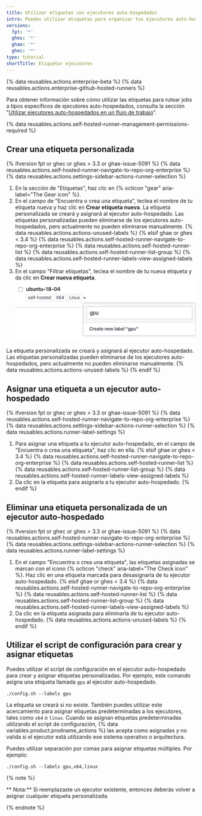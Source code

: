 ```yaml
---
title: Utilizar etiquetas con ejecutores auto-hospedados
intro: Puedes utilizar etiquetas para organizar tus ejecutores auto-hospedados según sus características.
versions:
  fpt: '*'
  ghes: '*'
  ghae: '*'
  ghec: '*'
type: tutorial
shortTitle: Etiquetar ejecutores
---
```


{% data reusables.actions.enterprise-beta %}
{% data reusables.actions.enterprise-github-hosted-runners %}

Para obtener información sobre cómo utilizar las etiquetas para rutear jobs a tipos específicos de ejecutores auto-hospedados, consulta la sección "[Utilizar ejecutores auto-hospedados en un flujo de trabajo](/actions/hosting-your-own-runners/using-self-hosted-runners-in-a-workflow)".

{% data reusables.actions.self-hosted-runner-management-permissions-required %}

## Crear una etiqueta personalizada

{% ifversion fpt or ghec or ghes > 3.3 or ghae-issue-5091 %}
{% data reusables.actions.self-hosted-runner-navigate-to-repo-org-enterprise %}
 {% data reusables.actions.settings-sidebar-actions-runner-selection %}
 1. En la sección de "Etiquetas", haz clic en {% octicon "gear" aria-label="The Gear icon" %}.
 1. En el campo de "Encuentra o crea una etiqueta", teclea el nombre de tu etiqueta nueva y haz clic en **Crear etiqueta nueva**. La etiqueta personalizada se creará y asignará al ejecutor auto-hospedado. Las etiquetas personalizadas pueden eliminarse de los ejecutores auto-hospedados, pero actualmente no pueden eliminarse manualmente. {% data reusables.actions.actions-unused-labels %}
{% elsif ghae or ghes < 3.4 %}
{% data reusables.actions.self-hosted-runner-navigate-to-repo-org-enterprise %}
{% data reusables.actions.self-hosted-runner-list %}
{% data reusables.actions.self-hosted-runner-list-group %}
{% data reusables.actions.self-hosted-runner-labels-view-assigned-labels %}
1. En el campo "Filtrar etiquetas", teclea el nombre de tu nueva etiqueta y da clic en **Crear nueva etiqueta**. ![Etiqueta de agregar ejecutor](/assets/images/help/settings/actions-add-runner-label.png)

La etiqueta personalizada se creará y asignará al ejecutor auto-hospedado. Las etiquetas personalizadas pueden eliminarse de los ejecutores auto-hospedados, pero actualmente no pueden eliminarse manualmente. {% data reusables.actions.actions-unused-labels %}
{% endif %}

## Asignar una etiqueta a un ejecutor auto-hospedado

{% ifversion fpt or ghec or ghes > 3.3 or ghae-issue-5091 %}
{% data reusables.actions.self-hosted-runner-navigate-to-repo-org-enterprise %}
{% data reusables.actions.settings-sidebar-actions-runner-selection %}
{% data reusables.actions.runner-label-settings %}
  1. Para asignar una etiqueta a tu ejecutor auto-hospedado, en el campo de "Encuentra o crea una etiqueta", haz clic en ella.
{% elsif ghae or ghes < 3.4 %}
{% data reusables.actions.self-hosted-runner-navigate-to-repo-org-enterprise %}
{% data reusables.actions.self-hosted-runner-list %}
{% data reusables.actions.self-hosted-runner-list-group %}
{% data reusables.actions.self-hosted-runner-labels-view-assigned-labels %}
1. Da clic en la etiqueta para asignarla a tu ejecutor auto-hospedado.
{% endif %}

## Eliminar una etiqueta personalizada de un ejecutor auto-hospedado

{% ifversion fpt or ghec or ghes > 3.3 or ghae-issue-5091 %}
{% data reusables.actions.self-hosted-runner-navigate-to-repo-org-enterprise %}
{% data reusables.actions.settings-sidebar-actions-runner-selection %}
{% data reusables.actions.runner-label-settings %}
  1. En el campo "Encuentra o crea una etiqueta", las etiquetas asignadas se marcan con el
icono {% octicon "check" aria-label="The Check icon" %}. Haz clic en una etiqueta marcada para desasignarla de tu ejecutor auto-hospedado.
{% elsif ghae or ghes < 3.4 %}
{% data reusables.actions.self-hosted-runner-navigate-to-repo-org-enterprise %}
{% data reusables.actions.self-hosted-runner-list %}
{% data reusables.actions.self-hosted-runner-list-group %}
{% data reusables.actions.self-hosted-runner-labels-view-assigned-labels %}
1. Da clic en la etiqueta asignada para eliminarla de tu ejecutor auto-hospedado. {% data reusables.actions.actions-unused-labels %}
{% endif %}

## Utilizar el script de configuración para crear y asignar etiquetas

Puedes utilizar el script de configuración en el ejecutor auto-hospedado para crear y asignar etiquetas personalizadas. Por ejemplo, este comando asigna una etiqueta llamada `gpu` al ejecutor auto-hospedado.

```shell
./config.sh --labels gpu
```

La etiqueta se creará si no existe. También puedes utilizar este acercamiento para asignar etiquetas predeterminadas a los ejecutores, tales como `x64` o `linux`. Cuando se asignan etiquetas predeterminadas utilizando el script de configuración, {% data variables.product.prodname_actions %} las acepta como asignadas y no valida si el ejecutor está utilizando ese sistema operativo o arquitectura.

Puedes utilizar separación por comas para asignar etiquetas múltiples. Por ejemplo:

```shell
./config.sh --labels gpu,x64,linux
```

{% note %}

** Nota:** Si reemplazaste un ejecutor existente, entonces deberás volver a asignar cualquier etiqueta personalizada.

{% endnote %}
